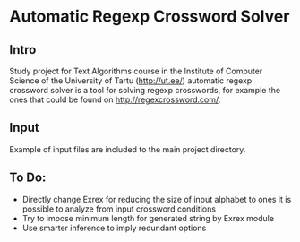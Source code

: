 Automatic Regexp Crossword Solver
=================================
Intro
-----
Study project for Text Algorithms course in the Institute of Computer Science of the University of Tartu (http://ut.ee/) automatic regexp crossword solver is a tool for solving regexp crosswords, for example the ones that could be found on http://regexcrossword.com/.

Input
-----
Example of input files are included to the main project directory.

To Do:
------

* Directly change Exrex for reducing the size of input alphabet to ones it is possible to analyze from input crossword conditions
* Try to impose minimum length for generated string by Exrex module
* Use smarter inference to imply redundant options
